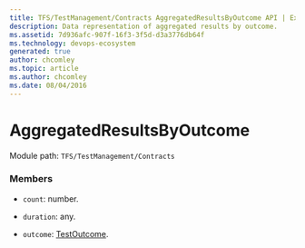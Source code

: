 ```yaml
---
title: TFS/TestManagement/Contracts AggregatedResultsByOutcome API | Extensions for Azure DevOps Services
description: Data representation of aggregated results by outcome.
ms.assetid: 7d936afc-907f-16f3-3f5d-d3a3776db64f
ms.technology: devops-ecosystem
generated: true
author: chcomley
ms.topic: article
ms.author: chcomley
ms.date: 08/04/2016
---
```


# AggregatedResultsByOutcome

Module path: `TFS/TestManagement/Contracts`

### Members

- `count`: number.

- `duration`: any.

- `outcome`: [TestOutcome](../../../TFS/TestManagement/Contracts/TestOutcome.md).
